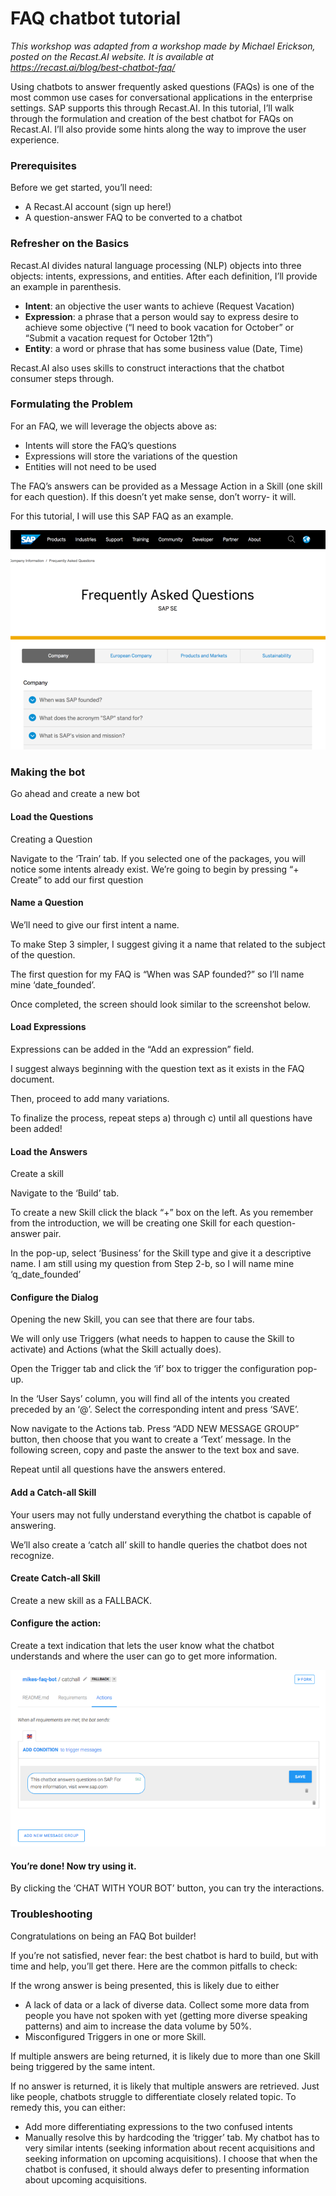 # FAQ chatbot tutorial
*This workshop was adapted from a workshop made by Michael Erickson, posted on the Recast.AI website. It is available at https://recast.ai/blog/best-chatbot-faq/*


Using chatbots to answer frequently asked questions (FAQs) is one of the most common use cases for conversational applications in the enterprise settings. SAP supports this through Recast.AI. In this tutorial, I’ll walk through the formulation and creation of the best chatbot for FAQs on Recast.AI. I’ll also provide some hints along the way to improve the user experience.

### Prerequisites

Before we get started, you’ll need:

- A Recast.AI account (sign up here!)
- A question-answer FAQ to be converted to a chatbot

### Refresher on the Basics

Recast.AI divides natural language processing (NLP) objects into three objects: intents, expressions, and entities. After each definition, I’ll provide an example in parenthesis.

- **Intent**: an objective the user wants to achieve (Request Vacation)
- **Expression**: a phrase that a person would say to express desire to achieve some objective (“I need to book vacation for October” or “Submit a vacation request for October 12th”)
- **Entity**: a word or phrase that has some business value (Date, Time)

Recast.AI also uses skills to construct interactions that the chatbot consumer steps through.

### Formulating the Problem

For an FAQ, we will leverage the objects above as:

- Intents will store the FAQ’s questions
- Expressions will store the variations of the question
- Entities will not need to be used

The FAQ’s answers can be provided as a Message Action in a Skill (one skill for each question). If this doesn’t yet make sense, don’t worry- it will.

For this tutorial, I will use this SAP FAQ as an example.

<img src="../photos/p1.png">

### Making the bot

Go ahead and create a new bot

#### Load the Questions
Creating a Question

Navigate to the ‘Train’ tab. If you selected one of the packages, you will notice some intents already exist. We’re going to begin by pressing “+ Create” to add our first question

#### Name a Question
We’ll need to give our first intent a name. 

To make Step 3 simpler, I suggest giving it a name that related to the subject of the question. 

The first question for my FAQ is “When was SAP founded?” so I’ll name mine ‘date_founded’. 

Once completed, the screen should look similar to the screenshot below.

#### Load Expressions
Expressions can be added in the “Add an expression” field. 

I suggest always beginning with the question text as it exists in the FAQ document. 

Then, proceed to add many variations.

To finalize the process, repeat steps a) through c) until all questions have been added!

#### Load the Answers
Create a skill

Navigate to the ‘Build’ tab. 

To create a new Skill click the black “+” box on the left. As you remember from the introduction, we will be creating one Skill for each question-answer pair.

In the pop-up, select ‘Business’ for the Skill type and give it a descriptive name. I am still using my question from Step 2-b, so I will name mine ‘q_date_founded’

#### Configure the Dialog
Opening the new Skill, you can see that there are four tabs. 

We will only use Triggers (what needs to happen to cause the Skill to activate) and Actions (what the Skill actually does).

Open the Trigger tab and click the ‘if’ box to trigger the configuration pop-up. 

In the ‘User Says’ column, you will find all of the intents you created preceded by an ‘@’. Select the corresponding intent and press ‘SAVE’.

Now navigate to the Actions tab. Press “ADD NEW MESSAGE GROUP” button, then choose that you want to create a ‘Text’ message. In the following screen, copy and paste the answer to the text box and save.

Repeat until all questions have the answers entered.

#### Add a Catch-all Skill
Your users may not fully understand everything the chatbot is capable of answering. 

We’ll also create a ‘catch all’ skill to handle queries the chatbot does not recognize.

#### Create Catch-all Skill
Create a new skill as a FALLBACK.

#### Configure the action:
Create a text indication that lets the user know what the chatbot understands and where the user can go to get more information.

<img src="../photos/p2.png">

#### You’re done! Now try using it.

By clicking the ‘CHAT WITH YOUR BOT’ button, you can try the interactions. 

### Troubleshooting

Congratulations on being an FAQ Bot builder!

If you’re not satisfied, never fear: the best chatbot is hard to build, but with time and help, you’ll get there. Here are the common pitfalls to check:

If the wrong answer is being presented, this is likely due to either
- A lack of data or a lack of diverse data. Collect some more data from people you have not spoken with yet (getting more diverse speaking patterns) and aim to increase the data volume by 50%.
- Misconfigured Triggers in one or more Skill.

If multiple answers are being returned, it is likely due to more than one Skill being triggered by the same intent.

If no answer is returned, it is likely that multiple answers are retrieved. Just like people, chatbots struggle to differentiate closely related topic. To remedy this, you can either:
- Add more differentiating expressions to the two confused intents
- Manually resolve this by hardcoding the ‘trigger’ tab. My chatbot has to very similar intents (seeking information about recent acquisitions and seeking information on upcoming acquisitions). I choose that when the chatbot is confused, it should always defer to presenting information about upcoming acquisitions.